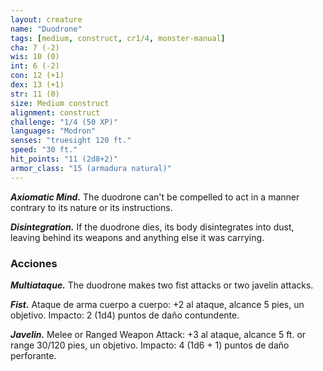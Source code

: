 ```yaml
---
layout: creature
name: "Duodrone"
tags: [medium, construct, cr1/4, monster-manual]
cha: 7 (-2)
wis: 10 (0)
int: 6 (-2)
con: 12 (+1)
dex: 13 (+1)
str: 11 (0)
size: Medium construct
alignment: construct
challenge: "1/4 (50 XP)"
languages: "Modron"
senses: "truesight 120 ft."
speed: "30 ft."
hit_points: "11 (2d8+2)"
armor_class: "15 (armadura natural)"
---
```


***Axiomatic Mind.*** The duodrone can't be compelled to act in a manner contrary to its nature or its instructions.

***Disintegration.*** If the duodrone dies, its body disintegrates into dust, leaving behind its weapons and anything else it was carrying.

### Acciones

***Multiataque.*** The duodrone makes two fist attacks or two javelin attacks.

***Fist.*** Ataque de arma cuerpo a cuerpo: +2 al ataque, alcance 5 pies, un objetivo. Impacto: 2 (1d4) puntos de daño contundente.

***Javelin.*** Melee or Ranged Weapon Attack: +3 al ataque, alcance 5 ft. or range 30/120 pies, un objetivo. Impacto: 4 (1d6 + 1) puntos de daño perforante.